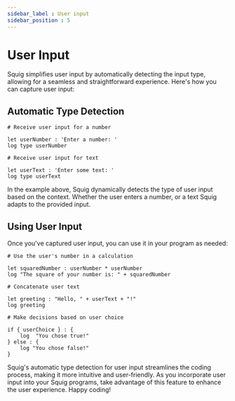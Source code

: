 ```yaml
---
sidebar_label : User input
sidebar_position : 5
---
```


# User Input

Squig simplifies user input by automatically detecting the input type, allowing for a seamless and straightforward experience. Here's how you can capture user input:

## Automatic Type Detection

```squig
# Receive user input for a number

let userNumber : 'Enter a number: '
log type userNumber 

# Receive user input for text

let userText : 'Enter some text: '
log type userText
```

In the example above, Squig dynamically detects the type of user input based on the context. Whether the user enters a number, or a text Squig adapts to the provided input.

## Using User Input

Once you've captured user input, you can use it in your program as needed:

```squig
# Use the user's number in a calculation

let squaredNumber : userNumber * userNumber
log "The square of your number is: " + squaredNumber

# Concatenate user text

let greeting : "Hello, " + userText + "!"
log greeting

# Make decisions based on user choice

if { userChoice } : {
    log  "You chose true!"
} else : {
    log "You chose false!"
}
```

Squig's automatic type detection for user input streamlines the coding process, making it more intuitive and user-friendly. As you incorporate user input into your Squig programs, take advantage of this feature to enhance the user experience. Happy coding!